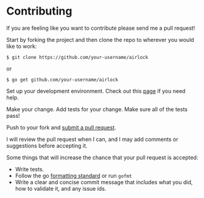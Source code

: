 # Contributing

If you are feeling like you want to contribute please send me a pull request!

Start by forking the project and then clone the repo to wherever you would like to work:

`$ git clone https://github.com/your-username/airlock`

or

`$ go get github.com/your-username/airlock`

Set up your development environment. Check out this [page](https://golang.org/doc/) if you need help.

Make your change. Add tests for your change. Make sure all of the tests pass!

Push to your fork and [submit a pull request](https://github.com/Phosphoresce/airlock/compare/).

I will review the pull request when I can, and I may add comments or suggestions before accepting it.

Some things that will increase the chance that your pull request is accepted:

* Write tests.
* Follow the go [formatting standard](https://golang.org/doc/effective_go.html#formatting) or run `gofmt`
* Write a clear and concise commit message that includes what you did, how to validate it, and any issue ids.
